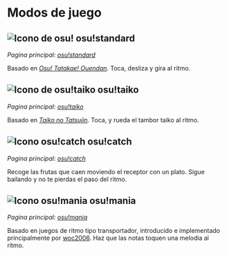 # Modos de juego

## ![Icono de osu!](/wiki/shared/mode/osu.png) osu!standard

*Pagina principal: [osu!standard](/wiki/osu!standard)*

Basado en [*Osu! Tatakae! Ouendan*](https://en.wikipedia.org/wiki/Osu!_Tatakae!_Ouendan "Wikipedia"). Toca, desliza y gira al ritmo.

## ![Icono de osu!taiko](/wiki/shared/mode/taiko.png) osu!taiko

*Pagina principal: [osu!taiko](/wiki/osu!taiko)*

Basado en [*Taiko no Tatsujin*](https://en.wikipedia.org/wiki/Taiko_no_Tatsujin "Wikipedia"). Toca, y rueda el tambor taiko al ritmo.

## ![Icono osu!catch](/wiki/shared/mode/catch.png) osu!catch

*Pagina principal: [osu!catch](/wiki/osu!catch)*

Recoge las frutas que caen moviendo el receptor con un plato. Sigue bailando y no te pierdas el paso del ritmo.

## ![Icono osu!mania](/wiki/shared/mode/mania.png) osu!mania

*Pagina principal: [osu!mania](/wiki/osu!mania)*

Basado en juegos de ritmo tipo transportador, introducido e implementado principalmente por [woc2006](/users/1105845). Haz que las notas toquen una melodia al ritmo.
